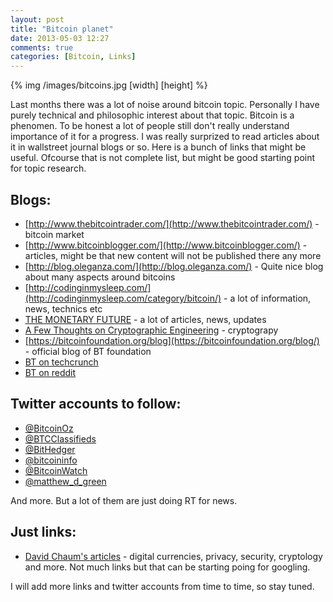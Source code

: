 ```yaml
---
layout: post
title: "Bitcoin planet"
date: 2013-05-03 12:27
comments: true
categories: [Bitcoin, Links]
---
```


{% img /images/bitcoins.jpg [width] [height] %}

Last months there was a lot of noise around bitcoin topic. Personally I have purely technical and philosophic interest about that topic. Bitcoin is a phenomen. To be honest a lot of people still don't really understand importance of it for a progress. I  was really surprized to read articles about it in wallstreet journal blogs or so. Here is a bunch of links that might be useful. Ofcourse that is not complete list, but might be good starting point for topic research.

Blogs:
------

  * [http://www.thebitcointrader.com/](http://www.thebitcointrader.com/) - bitcoin market
  * [http://www.bitcoinblogger.com/](http://www.bitcoinblogger.com/) - articles, might be that new content will not be published there any more
  * [http://blog.oleganza.com/](http://blog.oleganza.com/) - Quite nice blog about many aspects around bitcoins
  * [http://codinginmysleep.com/](http://codinginmysleep.com/category/bitcoin/) - a lot of information, news, technics etc 
  * [THE MONETARY FUTURE](http://themonetaryfuture.blogspot.nl/) - a lot of articles, news, updates
  * [A Few Thoughts on Cryptographic Engineering](http://blog.cryptographyengineering.com/) - cryptograpy
  * [https://bitcoinfoundation.org/blog](https://bitcoinfoundation.org/blog/) - official blog of BT foundation
  * [BT on techcrunch](http://techcrunch.com/tag/bitcoin/)
  * [BT on reddit](http://www.reddit.com/r/Bitcoin/)

Twitter accounts to follow:
---------------------------

  * [@BitcoinOz](https://twitter.com/BitcoinOz)
  * [@BTCClassifieds](https://twitter.com/BTCClassifieds)
  * [@BitHedger](https://twitter.com/BitHedger)
  * [@bitcoininfo](https://twitter.com/bitcoininfo)
  * [@BitcoinWatch](https://twitter.com/BitcoinWatch)
  * [@matthew_d_green](https://twitter.com/matthew_d_green)

And more. But a lot of them are just doing RT for news. 

Just links:
-----------

  * [David Chaum's articles](http://www.chaum.com/articles/list_of_articles.htm) - digital currencies, privacy, security, cryptology and more. Not much links but that can be starting poing for googling.


I will add more links and twitter accounts from time to time, so stay tuned.
